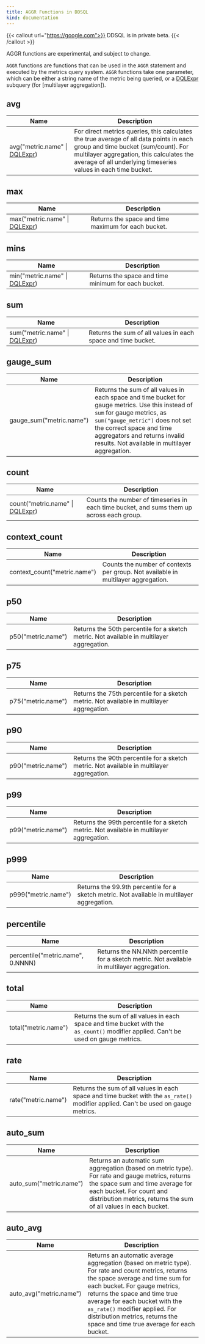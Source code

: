 ```yaml
---
title: AGGR Functions in DDSQL
kind: documentation
---
```


{{< callout url="https://google.com">}}
DDSQL is in private beta.
{{< /callout >}}

<div class="alert alert-warning">AGGR functions are experimental, and subject to change.</div>

`AGGR` functions are functions that can be used in the `AGGR` statement and executed by the metrics query system. `AGGR` functions take one parameter, which can be either a string name of the metric being queried, or a [DQLExpr][1] subquery (for [multilayer aggregation]).

## avg
| Name | Description |
|------|-------------|
| avg("metric.name" &#124; [DQLExpr][1]) | For direct metrics queries, this calculates the true average of all data points in each group and time bucket (sum/count). For multilayer aggregation, this calculates the average of all underlying timeseries values in each time bucket. |

## max
| Name | Description |
|------|-------------|
| max("metric.name" &#124; [DQLExpr][1]) | Returns the space and time maximum for each bucket. |

## mins
| Name | Description |
|------|-------------|
| min("metric.name" &#124; [DQLExpr][1]) | Returns the space and time minimum for each bucket. |

## sum
| Name | Description |
|------|-------------|
| sum("metric.name" &#124; [DQLExpr][1]) | Returns the sum of all values in each space and time bucket. |

## gauge_sum
| Name | Description |
|------|-------------|
| gauge_sum("metric.name") | Returns the sum of all values in each space and time bucket for gauge metrics. Use this instead of `sum` for gauge metrics, as `sum("gauge_metric")` does not set the correct space and time aggregators and returns invalid results. Not available in multilayer aggregation. |

## count
| Name | Description |
|------|-------------|
| count("metric.name" &#124; [DQLExpr][1]) | Counts the number of timeseries in each time bucket, and sums them up across each group. |

## context_count
| Name | Description |
|------|-------------|
| context_count("metric.name") | Counts the number of contexts per group. Not available in multilayer aggregation. |

## p50
| Name | Description |
|------|-------------|
| p50("metric.name") | Returns the 50th percentile for a sketch metric. Not available in multilayer aggregation. |

## p75
| Name | Description |
|------|-------------|
| p75("metric.name") | Returns the 75th percentile for a sketch metric. Not available in multilayer aggregation. |

## p90
| Name | Description |
|------|-------------|
| p90("metric.name") | Returns the 90th percentile for a sketch metric. Not available in multilayer aggregation. |

## p99
| Name | Description |
|------|-------------|
| p99("metric.name") | Returns the 99th percentile for a sketch metric. Not available in multilayer aggregation. |

## p999
| Name | Description |
|------|-------------|
| p999("metric.name") | Returns the 99.9th percentile for a sketch metric. Not available in multilayer aggregation. |

## percentile
| Name | Description |
|------|-------------|
| percentile("metric.name", 0.NNNN) | Returns the NN.NNth percentile for a sketch metric. Not available in multilayer aggregation. |

## total
| Name | Description |
|------|-------------|
| total("metric.name") | Returns the sum of all values in each space and time bucket with the `as_count()` modifier applied. Can't be used on gauge metrics. |

## rate
| Name | Description |
|------|-------------|
| rate("metric.name") | Returns the sum of all values in each space and time bucket with the `as_rate()` modifier applied. Can't be used on gauge metrics. |

## auto_sum
| Name | Description |
|------|-------------|
| auto_sum("metric.name") | Returns an automatic sum aggregation (based on metric type). For rate and gauge metrics, returns the space sum and time average for each bucket. For count and distribution metrics, returns the sum of all values in each bucket. |

## auto_avg
| Name | Description |
|------|-------------|
| auto_avg("metric.name") | Returns an automatic average aggregation (based on metric type). For rate and count metrics, returns the space average and time sum for each bucket. For gauge metrics, returns the space and time true average for each bucket with the `as_rate()` modifier applied. For distribution metrics, returns the space and time true average for each bucket. |

[1]: /dashboards/ddsql_editor/reference#supported-sql-syntax